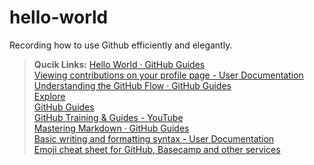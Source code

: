 # hello-world
Recording how to use Github efficiently and elegantly.



>**Qucik Links:**
>[Hello World · GitHub Guides](https://guides.github.com/activities/hello-world/)  
>[Viewing contributions on your profile page - User Documentation](https://help.github.com/articles/viewing-contributions-on-your-profile-page/)  
>[Understanding the GitHub Flow · GitHub Guides](https://guides.github.com/introduction/flow/)  
>[Explore](https://github.com/explore)  
>[GitHub Guides](https://guides.github.com/)  
>[GitHub Training & Guides - YouTube](https://www.youtube.com/user/GitHubGuides)  
>[Mastering Markdown · GitHub Guides](https://guides.github.com/features/mastering-markdown/)  
>[Basic writing and formatting syntax - User Documentation](https://help.github.com/articles/basic-writing-and-formatting-syntax/#using-emoji)  
>[Emoji cheat sheet for GitHub, Basecamp and other services](http://www.emoji-cheat-sheet.com/)  

